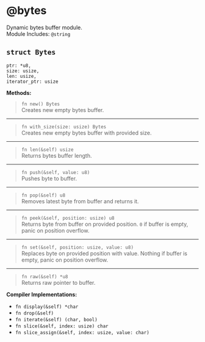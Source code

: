 # @bytes
Dynamic bytes buffer module. <br/>
Module Includes: `@string`

## `struct Bytes`
```deen
ptr: *u8,
size: usize,
len: usize,
iterator_ptr: usize
```

**Methods:**
> `fn new() Bytes` <br/>
> Creates new empty bytes buffer.
----
> `fn with_size(size: usize) Bytes` <br/>
> Creates new empty bytes buffer with provided size.
----
> `fn len(&self) usize` <br/>
> Returns bytes buffer length.
----
> `fn push(&self, value: u8)` <br/>
> Pushes byte to buffer.
----
> `fn pop(&self) u8` <br/>
> Removes latest byte from buffer and returns it.
----
> `fn peek(&self, position: usize) u8` <br/>
> Returns byte from buffer on provided position. `0` if buffer is empty, panic on position overflow.
----
> `fn set(&self, position: usize, value: u8)` <br/>
> Replaces byte on provided position with value. Nothing if buffer is empty, panic on position overflow.
----
> `fn raw(&self) *u8` <br/>
> Returns raw pointer to buffer.

**Compiler Implementations:**
- `fn display(&self) *char`
- `fn drop(&self)`
- `fn iterate(&self) (char, bool)`
- `fn slice(&self, index: usize) char`
- `fn slice_assign(&self, index: usize, value: char)`
